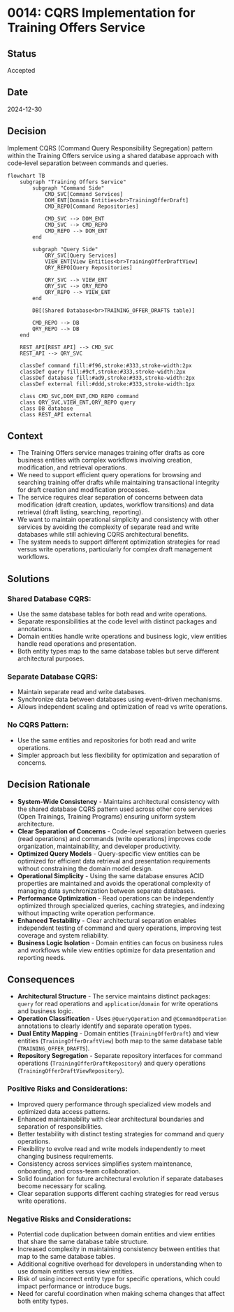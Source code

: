 # 0014: CQRS Implementation for Training Offers Service

## Status

Accepted

## Date

2024-12-30

## Decision

Implement CQRS (Command Query Responsibility Segregation) pattern within the Training Offers service using a shared database approach with code-level separation between commands and queries.

```mermaid
flowchart TB
    subgraph "Training Offers Service"
        subgraph "Command Side"
            CMD_SVC[Command Services]
            DOM_ENT[Domain Entities<br>TrainingOfferDraft]
            CMD_REPO[Command Repositories]
            
            CMD_SVC --> DOM_ENT
            CMD_SVC --> CMD_REPO
            CMD_REPO --> DOM_ENT
        end
        
        subgraph "Query Side"
            QRY_SVC[Query Services]
            VIEW_ENT[View Entities<br>TrainingOfferDraftView]
            QRY_REPO[Query Repositories]
            
            QRY_SVC --> VIEW_ENT
            QRY_SVC --> QRY_REPO
            QRY_REPO --> VIEW_ENT
        end
        
        DB[(Shared Database<br>TRAINING_OFFER_DRAFTS table)]
        
        CMD_REPO --> DB
        QRY_REPO --> DB
    end
    
    REST_API[REST API] --> CMD_SVC
    REST_API --> QRY_SVC
    
    classDef command fill:#f96,stroke:#333,stroke-width:2px
    classDef query fill:#9cf,stroke:#333,stroke-width:2px
    classDef database fill:#ad9,stroke:#333,stroke-width:2px
    classDef external fill:#ddd,stroke:#333,stroke-width:1px
    
    class CMD_SVC,DOM_ENT,CMD_REPO command
    class QRY_SVC,VIEW_ENT,QRY_REPO query
    class DB database
    class REST_API external
```

## Context

* The Training Offers service manages training offer drafts as core business entities with complex workflows involving creation, modification, and retrieval operations.
* We need to support efficient query operations for browsing and searching training offer drafts while maintaining transactional integrity for draft creation and modification processes.
* The service requires clear separation of concerns between data modification (draft creation, updates, workflow transitions) and data retrieval (draft listing, searching, reporting).
* We want to maintain operational simplicity and consistency with other services by avoiding the complexity of separate read and write databases while still achieving CQRS architectural benefits.
* The system needs to support different optimization strategies for read versus write operations, particularly for complex draft management workflows.

## Solutions

### Shared Database CQRS:
* Use the same database tables for both read and write operations.
* Separate responsibilities at the code level with distinct packages and annotations.
* Domain entities handle write operations and business logic, view entities handle read operations and presentation.
* Both entity types map to the same database tables but serve different architectural purposes.

### Separate Database CQRS:
* Maintain separate read and write databases.
* Synchronize data between databases using event-driven mechanisms.
* Allows independent scaling and optimization of read vs write operations.

### No CQRS Pattern:
* Use the same entities and repositories for both read and write operations.
* Simpler approach but less flexibility for optimization and separation of concerns.

## Decision Rationale

* **System-Wide Consistency** - Maintains architectural consistency with the shared database CQRS pattern used across other core services (Open Trainings, Training Programs) ensuring uniform system architecture.
* **Clear Separation of Concerns** - Code-level separation between queries (read operations) and commands (write operations) improves code organization, maintainability, and developer productivity.
* **Optimized Query Models** - Query-specific view entities can be optimized for efficient data retrieval and presentation requirements without constraining the domain model design.
* **Operational Simplicity** - Using the same database ensures ACID properties are maintained and avoids the operational complexity of managing data synchronization between separate databases.
* **Performance Optimization** - Read operations can be independently optimized through specialized queries, caching strategies, and indexing without impacting write operation performance.
* **Enhanced Testability** - Clear architectural separation enables independent testing of command and query operations, improving test coverage and system reliability.
* **Business Logic Isolation** - Domain entities can focus on business rules and workflows while view entities optimize for data presentation and reporting needs.

## Consequences

* **Architectural Structure** - The service maintains distinct packages: `query` for read operations and `application`/`domain` for write operations and business logic.
* **Operation Classification** - Uses `@QueryOperation` and `@CommandOperation` annotations to clearly identify and separate operation types.
* **Dual Entity Mapping** - Domain entities (`TrainingOfferDraft`) and view entities (`TrainingOfferDraftView`) both map to the same database table (`TRAINING_OFFER_DRAFTS`).
* **Repository Segregation** - Separate repository interfaces for command operations (`TrainingOfferDraftRepository`) and query operations (`TrainingOfferDraftViewRepository`).

### Positive Risks and Considerations:

* Improved query performance through specialized view models and optimized data access patterns.
* Enhanced maintainability with clear architectural boundaries and separation of responsibilities.
* Better testability with distinct testing strategies for command and query operations.
* Flexibility to evolve read and write models independently to meet changing business requirements.
* Consistency across services simplifies system maintenance, onboarding, and cross-team collaboration.
* Solid foundation for future architectural evolution if separate databases become necessary for scaling.
* Clear separation supports different caching strategies for read versus write operations.

### Negative Risks and Considerations:

* Potential code duplication between domain entities and view entities that share the same database table structure.
* Increased complexity in maintaining consistency between entities that map to the same database tables.
* Additional cognitive overhead for developers in understanding when to use domain entities versus view entities.
* Risk of using incorrect entity type for specific operations, which could impact performance or introduce bugs.
* Need for careful coordination when making schema changes that affect both entity types.
